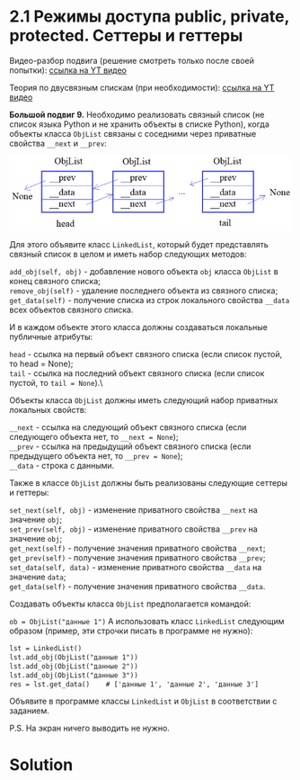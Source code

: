 # 2.1 Режимы доступа public, private, protected. Сеттеры и геттеры

Видео-разбор подвига (решение смотреть только после
своей попытки): [ссылка на YT видео](https://youtu.be/YJiPpHVguyE)

Теория по двусвязным спискам (при 
необходимости): [ссылка на YT видео](https://youtu.be/0sTH9EwXT1I)

**Большой подвиг 9.** Необходимо реализовать связный
список (не список языка Python и не хранить объекты в
списке Python), когда объекты класса `ObjList` связаны
с соседними через приватные свойства `__next` и `__prev`:

![](../../../../../img/linked_list.png)

Для этого объявите класс `LinkedList`, который будет
представлять связный список в целом и иметь набор 
следующих методов:

`add_obj(self, obj)` - добавление нового объекта
`obj` класса `ObjList` в конец связного списка;\
`remove_obj(self)` - удаление последнего объекта
из связного списка;\
`get_data(self)` - получение списка из строк 
локального свойства `__data` всех объектов связного списка.

И в каждом объекте этого класса должны создаваться
локальные публичные атрибуты:

`head` - ссылка на первый объект связного списка
(если список пустой, то head = None);\
`tail` - ссылка на последний объект связного
списка (если список пустой, то `tail = None`).\

Объекты класса `ObjList` должны иметь следующий
набор приватных локальных свойств:

`__next` - ссылка на следующий объект связного
списка (если следующего объекта нет, то `__next = None`);\
`__prev` - ссылка на предыдущий объект связного списка
(если предыдущего объекта нет, то `__prev = None`);\
`__data` - строка с данными.

Также в классе `ObjList` должны быть реализованы
следующие сеттеры и геттеры:

`set_next(self, obj)` - изменение приватного 
свойства `__next` на значение `obj`;\
`set_prev(self, obj)` - изменение приватного
свойства `__prev` на значение `obj`;\
`get_next(self)` - получение значения приватного
свойства `__next`;\
`get_prev(self)` - получение значения приватного
свойства `__prev`;\
`set_data(self, data)` - изменение приватного 
свойства `__data` на значение `data`;\
`get_data(self)` - получение значения приватного 
свойства `__data`.

Создавать объекты класса `ObjList` предполагается
командой:

`ob = ObjList("данные 1")`
А использовать класс `LinkedList` следующим образом
(пример, эти строчки писать в программе не нужно):
```
lst = LinkedList()
lst.add_obj(ObjList("данные 1"))
lst.add_obj(ObjList("данные 2"))
lst.add_obj(ObjList("данные 3"))
res = lst.get_data()    # ['данные 1', 'данные 2', 'данные 3']
```
Объявите в программе классы `LinkedList` и `ObjList` в
соответствии с заданием.

P.S. На экран ничего выводить не нужно.

# Solution

```

```
